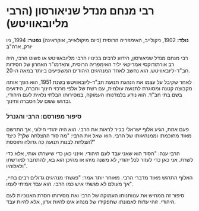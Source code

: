 # רבי מנחם מנדל שניאורסון (הרבי מליובאוויטש)

**נולד:** 1902, ניקולייב, האימפריה הרוסית (כיום מיקולאייב, אוקראינה)
**נפטר:** 1994, ניו יורק, ארה\"ב

רבי מנחם מנדל שניאורסון, הידוע לרבים בכינויו הרבי מליובאוויטש או פשוט הרבי, היה רב אורתודוקסי אמריקאי יליד האימפריה הרוסית, והאדמו\"ר האחרון של חסידות חב\"ד-ליובאוויטש. הוא נחשב לאחד המנהיגים היהודים המשפיעים ביותר במאה ה-20.

לאחר שקיבל על עצמו את הנהגת תנועת חב\"ד-ליובאוויטש בשנת 1951, הוא הפך אותה מקבוצה קטנה ומסוגרת לתנועה עולמית, עם רשת של אלפי מרכזי חינוך וחברה, הידועים בשם בתי חב\"ד. הוא נודע בלמדנותו העמוקה, במסירותו הבלתי נלאית לעם היהודי, ובדגש ששם על הסברה וחינוך.

### סיפור מפורסם: הרבי והגנרל

פעם אחת, הגיע אלוף ישראלי בכיר לראות את הרבי. הוא היה יהודי חילוני, אך התרשם מאוד מחוכמתו וממנהיגותו של הרבי. הוא שאל את הרבי: \"מה סוד ההצלחה שלך? כיצד הצלחת לבנות תנועה כה גדולה ותוססת?\"

הרבי ענה: \"הסוד הוא שאני עבד לעם היהודי. אינני כאן כדי שישרתו אותי, אלא כדי לשרת. אני כאן כדי לעזור לכל יהודי, לא משנה מיהו או מהיכן הוא בא, להתחבר למורשתו ולאלוהיו\".

האלוף התרגש מאוד מדברי הרבי. מאוחר יותר אמר: \"פגשתי מנהיגים גדולים רבים בחיי, אך מעולם לא פגשתי איש כמו הרבי. הוא עבד אמיתי לעמו\".

סיפור זה ממחיש את ענוותנותו העמוקה של הרבי ואת מסירותו חסרת האנוכיות לעם היהודי. זוהי עדות לאמונתו שתפקידו של מנהיג אינו להיות אדון, אלא להיות עבד.
